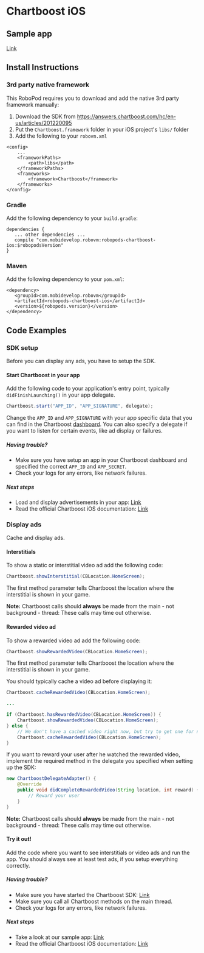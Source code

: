 # Chartboost iOS

## Sample app

[Link](https://github.com/robovm/robovm-samples/tree/master/robopods/chartboost/ios)

## Install Instructions

### 3rd party native framework
This RoboPod requires you to download and add the native 3rd party framework manually:

1. Download the SDK from https://answers.chartboost.com/hc/en-us/articles/201220095
2. Put the `Chartboost.framework` folder in your iOS project's `libs/` folder
3. Add the following to your `robovm.xml`

```
<config>
    ...
    <frameworkPaths>
        <path>libs</path>
    </frameworkPaths>
    <frameworks>
        <framework>Chartboost</framework>
    </frameworks>
</config>
```

### Gradle

Add the following dependency to your `build.gradle`:

```
dependencies {
   ... other dependencies ...
   compile "com.mobidevelop.robovm:robopods-chartboost-ios:$robopodsVersion"
}
```

### Maven

Add the following dependency to your `pom.xml`:

```
<dependency>
   <groupId>com.mobidevelop.robovm</groupId>
   <artifactId>robopods-chartboost-ios</artifactId>
   <version>${robopods.version}</version>
</dependency>
```

## Code Examples

### SDK setup

Before you can display any ads, you have to setup the SDK.

#### Start Chartboost in your app

Add the following code to your application's entry point, typically `didFinishLaunching()`
in your app delegate.

```Java
Chartboost.start("APP_ID", "APP_SIGNATURE", delegate);
```

Change the `APP_ID` and `APP_SIGNATURE` with your app specific data that you can find in the
Chartboost [dashboard](https://dashboard.chartboost.com/). You can also specify a delegate if you want to listen for
certain events, like ad display or failures.

##### Having trouble?

- Make sure you have setup an app in your Chartboost dashboard and specified the correct
`APP_ID` and `APP_SECRET`.
- Check your logs for any errors, like network failures.

##### Next steps

- Load and display advertisements in your app: [Link](#display-ads)
- Read the official Chartboost iOS documentation: [Link](https://answers.chartboost.com/hc/en-us/articles/201220095)

### Display ads

Cache and display ads.

#### Interstitials

To show a static or interstitial video ad add the following code:

```Java
Chartboost.showInterstitial(CBLocation.HomeScreen);
```

The first method parameter tells Chartboost the location where the interstitial is shown in your game.

__Note:__ Chartboost calls should __always__ be made from the main - not background - thread: These calls may time out otherwise. 

#### Rewarded video ad

To show a rewarded video ad add the following code:

```Java
Chartboost.showRewardedVideo(CBLocation.HomeScreen);
```

The first method parameter tells Chartboost the location where the interstitial is shown in your game.

You should typically cache a video ad before displaying it:

```Java
Chartboost.cacheRewardedVideo(CBLocation.HomeScreen);

...

if (Chartboost.hasRewardedVideo(CBLocation.HomeScreen)) {
    Chartboost.showRewardedVideo(CBLocation.HomeScreen);
} else {
    // We don't have a cached video right now, but try to get one for next time
    Chartboost.cacheRewardedVideo(CBLocation.HomeScreen);
}
```

If you want to reward your user after he watched the rewarded video, implement the required method in the delegate you specified when setting up the SDK:

```Java
new ChartboostDelegateAdapter() {
    @Override
    public void didCompleteRewardedVideo(String location, int reward) {
        // Reward your user
    }
}
```

__Note:__ Chartboost calls should __always__ be made from the main - not background - thread: These calls may time out otherwise. 

#### Try it out!

Add the code where you want to see interstitials or video ads and run the app. You should always see at least test ads, if you setup everything correctly.

##### Having trouble?

- Make sure you have started the Chartboost SDK: [Link](#sdk-setup)
- Make sure you call all Chartboost methods on the main thread.
- Check your logs for any errors, like network failures.

##### Next steps

- Take a look at our sample app: [Link](https://github.com/robovm/robovm-samples/tree/master/robopods/chartboost/ios)
- Read the official Chartboost iOS documentation: [Link](https://answers.chartboost.com/hc/en-us/articles/201220095)
